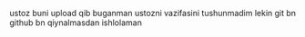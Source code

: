 ustoz buni upload qib buganman ustozni vazifasini tushunmadim lekin git bn github bn qiynalmasdan ishlolaman
        

